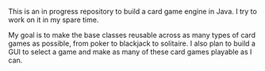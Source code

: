 This is an in progress repository to build a card game engine in Java. I try to work on it in my spare time.

My goal is to make the base classes reusable across as many types of card games as possible, from poker to blackjack to solitaire. I also plan to build a GUI to select a game and make as many of these card games playable as I can. 
